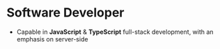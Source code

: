 # Software Developer
- Capable in **JavaScript** & **TypeScript** full-stack development, with an emphasis on server-side
